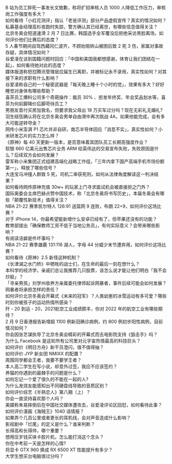 B 站为员工猝死一事发长文致歉，称将扩招审核人员 1000 人降低工作压力，审核岗工作强度有多大？  
如何看待「小红花测评」指认「老爸评测」部分产品虚假宣传？真实的情况如何？  
私募基金经理高杉夜跑时失踪，警方确认其已经离世，有哪些信息值得关注？  
北京冬奥会短道速滑 2 月 7 日比赛，韩国选手全军覆没后拒绝采访黑脸离场，如何评价他们比赛后的态度？  
5 人春节期间自驾西藏冈仁波齐，不顾劝阻转山被困后致 2 死 3 伤，家属对事故存疑，具体情况如何？  
谷爱凌在谈到国籍问题时回应：「中国和美国我都想感谢，体育让我们团结在一起」，如何看待她对此的态度？  
媒体报道称怒怼腾讯管理层应届生已离职，并被标记永不录用，真实性如何？对其接下来的求职有什么影响？  
谷爱凌称自己的一个秘密武器是「每天晚上睡十个小时的觉」，效果有多大？好好睡觉对身体有哪些帮助？  
喜茶员工爆料公司多个奇葩操作：裁员 30% 、拒发年终奖、年会奖品划水等，喜茶为何前脚降价后脚苛待员工？  
男朋友首付买房加我名，但要求我父母出 18 万买车过分吗？现在无彩礼无婚礼?  
羽生结弦确认将在北京冬奥会男单自由滑中再次挑战 4A，如果他能完成，会有多大可能逆转夺金？  
网传小米澎湃 P1 芯片并非自研，南芯半导体回应「消息不实」，真实性如何？小米研发芯片的实力怎么样？  
《原神》每 40 天更新一版本，是否意味着其团队员工长期高强度作业？  
软银 660 亿美元出售芯片业务 ARM 给英伟达的交易宣布失败，失败原因是什么？后续双方会如何发展？  
雷军称小米集团正式组建高端化战略工作组，「三年内拿下国产高端手机市场份额第一」，释放了哪些信号？  
大连宝马冲撞人群致 5 死，司机二审获死刑，如何从法律角度解读这一判决结果？  
如何看待网传原神充值 30w+ 的玩家上门寻求面试机会被直接拒之门外？  
国际奥委会主席巴赫点赞中国技术，称「北京冬奥将书写历史」，本届冬奥会有哪些「颠覆性新技术」值得关注？  
NBA 21-22 赛季凯尔特人 126:91 送篮网 9 连败，布朗 22+9，如何评价这场比赛？  
对于 iPhone 14，你最希望能新增什么安卓已经有了，但苹果还没有的功能？  
教育部提出「确保教师工资不低于当地公务员」，有何实际意义？会带来哪些影响？  
有阅读洁癖是件坏事吗？  
NBA 21-22 赛季雄鹿 131:116 湖人，字母 44 分威少末节遭弃用，如何评价这场比赛？  
如何看待《原神》2.5 新怪这种机制？  
《长津湖之水门桥》中牺牲的战士们，在生命的最后一刻在想什么？  
本科学的经济学，亲戚们总让我推荐几只股票，该怎么说才能让他们明白「我不会炒股」？  
「寻亲男孩」刘学州收养方亲属委托律师起诉网暴者，事件后续可能会如何发展？网暴者将承担怎样的责任？  
如何评价北京冬奥会开幕式《未来的冠军》？人类幼崽的冰雪运动有多可爱？哪些时刻你被孩子的运动热情所感染？  
歼 - 20 到运 - 20，2021航空工业成绩颇丰，你对 2022 年的航空工业有哪些期待？  
2 月 9 日香港报告新增超 1100 例新冠确诊病例，约 800 例初步阳性病例，目前情况如何？  
你会因张艺谋执导了北京冬奥会精彩的开幕式而去电影院支持《狙击手》吗？  
为什么 Facebook 是这轮所有公司里对元宇宙热情最高的科技巨头？  
如何评价《明日方舟》新干员澄闪，值不值得抽？  
如何评价 JYP 新女团 NMIXX 的配置？  
周围同学都会王者，我要不要学王者？  
本人高二学生在写小说，却意外过签，我应不应该签约？  
养猫的你遇到的最棘手的问题是什么？  
如何忘记一个爱了很久的不能在一起的人?  
为什么发烧友能感知出不同硬盘线导致的音质区别？  
如何评价综艺《半熟恋人》第八期（上）？  
你会一直坚持喜欢那个人吗？  
美媒称朱易摔倒后在中国社交媒体遭攻击，谷爱凌评论区回怼，如何看待此事？  
如何评价漫画《海贼王》1040 话情报？  
如果弄个几百公里或者更长的耳机线，会对声音造成什么影响？  
影视剧中「烂尾」的定义是什么？谁来判断？  
长得高和长得帅，哪个重要？  
想用压岁钱买徕卡胶片机，怎么能打消这个念头？  
你在中考前一天是怎样的心情?  
将显卡 GTX 960 换成 RX 6500 XT 性能提升有多少？  
大学生想买台电脑很过分吗？  
